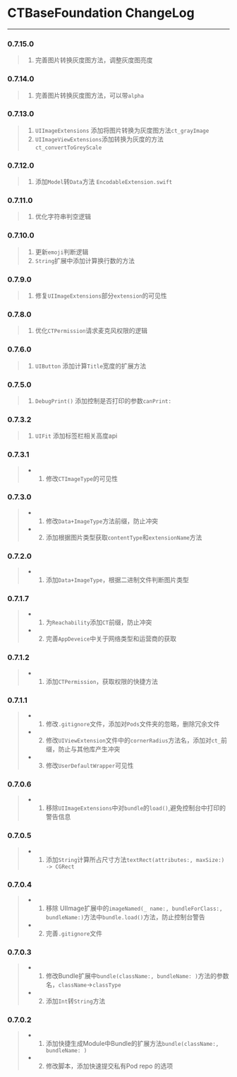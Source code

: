 # CTBaseFoundation ChangeLog
----


### 0.7.15.0
> 1. 完善图片转换灰度图方法，调整灰度图亮度


### 0.7.14.0
> 1. 完善图片转换灰度图方法，可以带`alpha`


### 0.7.13.0
> 1. `UIImageExtensions` 添加将图片转换为灰度图方法`ct_grayImage`
> 2. `UIImageViewExtensions`添加转换为灰度的方法`ct_convertToGreyScale`

### 0.7.12.0
> 1. 添加`Model`转`Data`方法 `EncodableExtension.swift`

### 0.7.11.0
> 1. 优化字符串判空逻辑

### 0.7.10.0
> 1. 更新`emoji`判断逻辑
> 2. `String`扩展中添加计算换行数的方法

### 0.7.9.0
> 1. 修复`UIImageExtensions`部分`extension`的可见性

### 0.7.8.0
> 1. 优化`CTPermission`请求麦克风权限的逻辑

### 0.7.6.0
> 1.  `UIButton` 添加计算`Title`宽度的扩展方法

### 0.7.5.0
> 1. `DebugPrint()` 添加控制是否打印的参数`canPrint:`

### 0.7.3.2
> 1. `UIFit` 添加标签栏相关高度api

### 0.7.3.1
>* 1. 修改`CTImageType`的可见性

### 0.7.3.0
>* 1. 修改`Data+ImageType`方法前缀，防止冲突
>* 2. 添加根据图片类型获取`contentType`和`extensionName`方法

### 0.7.2.0
>* 1. 添加`Data+ImageType`，根据二进制文件判断图片类型

### 0.7.1.7
>* 1. 为`Reachability`添加`CT`前缀，防止冲突
>* 2. 完善`AppDeveice`中关于网络类型和运营商的获取

### 0.7.1.2
>* 1. 添加`CTPermission`，获取权限的快捷方法

### 0.7.1.1
>* 1. 修改`.gitignore`文件，添加对`Pods`文件夹的忽略，删除冗余文件
>* 2. 修改`UIViewExtension`文件中的`cornerRadius`方法名，添加对`ct_`前缀，防止与其他库产生冲突
>* 3. 修改`UserDefaultWrapper`可见性

### 0.7.0.6
>* 1. 移除`UIImageExtensions`中对`bundle`的`load()`,避免控制台中打印的警告信息

### 0.7.0.5
>* 1. 添加`String`计算所占尺寸方法`textRect(attributes:, maxSize:) -> CGRect`

### 0.7.0.4
>* 1. 移除 UIImage扩展中的`imageNamed(_ name:, bundleForClass:, bundleName:)`方法中`bundle.load()`方法，防止控制台警告
>* 2. 完善`.gitignore`文件

### 0.7.0.3
>* 1. 修改Bundle扩展中`bundle(className:, bundleName: )`方法的参数名，`className`->`classType`
>* 2. 添加`Int`转`String`方法

### 0.7.0.2
>* 1. 添加快捷生成Module中Bundle的扩展方法`bundle(className:, bundleName: )`
>* 2. 修改脚本，添加快速提交私有Pod repo 的选项
